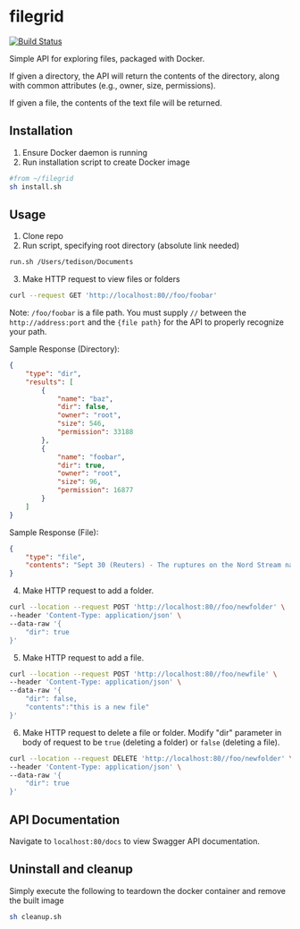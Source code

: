 # filegrid
[![Build Status](https://dev.azure.com/jenopizzaro/negspacy/_apis/build/status/jenojp.filegrid?branchName=main)](https://dev.azure.com/jenopizzaro/negspacy/_build/latest?definitionId=4&branchName=main)

Simple API for exploring files, packaged with Docker.

If given a directory, the API will return the contents of the directory, along with common attributes (e.g., owner, size, permissions).

If given a file, the contents of the text file will be returned.

## Installation
1. Ensure Docker daemon is running
2. Run installation script to create Docker image
```bash
#from ~/filegrid
sh install.sh
```

## Usage
1. Clone repo
2. Run script, specifying root directory (absolute link needed)
```bash
run.sh /Users/tedison/Documents
```
3. Make HTTP request to view files or folders
```bash
curl --request GET 'http://localhost:80//foo/foobar'
```
Note: `/foo/foobar` is a file path. You must supply `//` between the `http://address:port` and the `{file path}` for the API to properly recognize your path.

Sample Response (Directory):
```json
{
    "type": "dir",
    "results": [
        {
            "name": "baz",
            "dir": false,
            "owner": "root",
            "size": 546,
            "permission": 33188
        },
        {
            "name": "foobar",
            "dir": true,
            "owner": "root",
            "size": 96,
            "permission": 16877
        }
    ]
}
```

Sample Response (File):
```json
{
    "type": "file",
    "contents": "Sept 30 (Reuters) - The ruptures on the Nord Stream natural gas pipeline system under the Baltic Sea have led to what is likely the biggest single release of climate-damaging methane ever recorded, the United Nations Environment Programme said on Friday.\n\nA huge plume of highly concentrated methane, a greenhouse gas far more potent but shorter-lived than carbon dioxide, was detected in an analysis this week of satellite imagery by researchers associated with UNEP's International Methane Emissions Observatory, or IMEO, the organization said."
}
```
4. Make HTTP request to add a folder.
```bash
curl --location --request POST 'http://localhost:80//foo/newfolder' \
--header 'Content-Type: application/json' \
--data-raw '{
    "dir": true
}'
```
5. Make HTTP request to add a file.
```bash
curl --location --request POST 'http://localhost:80//foo/newfile' \
--header 'Content-Type: application/json' \
--data-raw '{
    "dir": false,
    "contents":"this is a new file"
}'
```
6. Make HTTP request to delete a file or folder. Modify "dir" parameter in body of request to be `true` (deleting a folder) or `false` (deleting a file).
```bash
curl --location --request DELETE 'http://localhost:80//foo/newfolder' \
--header 'Content-Type: application/json' \
--data-raw '{
    "dir": true
}'
```


## API Documentation
Navigate to `localhost:80/docs` to view Swagger API documentation.

## Uninstall and cleanup
Simply execute the following to teardown the docker container and remove the built image
```bash
sh cleanup.sh
```